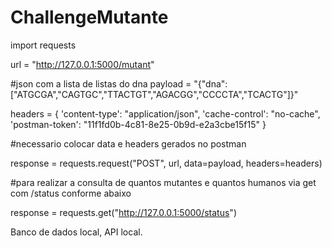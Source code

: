 # ChallengeMutante

import requests

url = "http://127.0.0.1:5000/mutant"

#json com a lista de listas do dna
payload = "{\"dna\":[\"ATGCGA\",\"CAGTGC\",\"TTACTGT\",\"AGACGG\",\"CCCCTA\",\"TCACTG\"]}"

headers = {
    'content-type': "application/json",
    'cache-control': "no-cache",
    'postman-token': "11f1fd0b-4c81-8e25-0b9d-e2a3cbe15f15"
    }
    
 #necessario colocar data e headers gerados no postman

response = requests.request("POST", url, data=payload, headers=headers)

#para realizar a consulta de quantos mutantes e quantos humanos via get com /status conforme abaixo

response = requests.get("http://127.0.0.1:5000/status")

Banco de dados local, API local.
